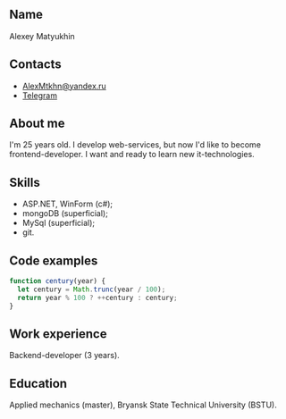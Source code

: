 ## Name

Alexey Matyukhin

## Contacts

- AlexMtkhn@yandex.ru
- [Telegram](https://t.me/matyukhinAV)

## About me

I'm 25 years old. I develop web-services, but now I'd like to become frontend-developer. I want and ready to learn new it-technologies.

## Skills

- ASP.NET, WinForm (c#);
- mongoDB (superficial);
- MySql (superficial);
- git.

## Code examples

```javascript
function century(year) {
  let century = Math.trunc(year / 100);
  return year % 100 ? ++century : century;
}
```

## Work experience

Backend-developer (3 years).

## Education

Applied mechanics (master), Bryansk State Technical University (BSTU).
